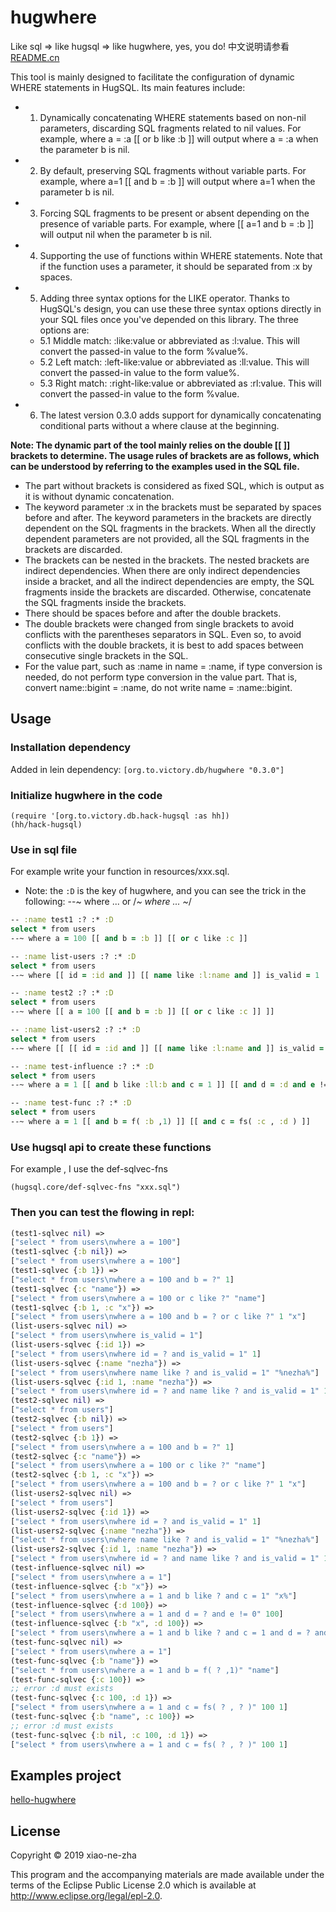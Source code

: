 # hugwhere
 Like sql => like hugsql => like hugwhere, yes, you do!
中文说明请参看 [README.cn](https://github.com/xiao-ne-zha/hugwhere/blob/master/README.cn.md)

This tool is mainly designed to facilitate the configuration of dynamic WHERE statements in HugSQL. Its main features include:

* 1. Dynamically concatenating WHERE statements based on non-nil parameters, discarding SQL fragments related to nil values. For example, where a = :a [[ or b like :b ]] will output where a = :a when the parameter b is nil.
* 2. By default, preserving SQL fragments without variable parts. For example, where a=1 [[ and b = :b ]] will output where a=1 when the parameter b is nil.
* 3. Forcing SQL fragments to be present or absent depending on the presence of variable parts. For example, where [[ a=1 and b = :b ]] will output nil when the parameter b is nil.
* 4. Supporting the use of functions within WHERE statements. Note that if the function uses a parameter, it should be separated from :x by spaces.
* 5. Adding three syntax options for the LIKE operator. Thanks to HugSQL's design, you can use these three syntax options directly in your SQL files once you've depended on this library. The three options are:
   *  5.1 Middle match: :like:value or abbreviated as :l:value. This will convert the passed-in value to the form %value%.
   *  5.2 Left match: :left-like:value or abbreviated as :ll:value. This will convert the passed-in value to the form value%.
   *  5.3 Right match: :right-like:value or abbreviated as :rl:value. This will convert the passed-in value to the form %value.
* 6. The latest version 0.3.0 adds support for dynamically concatenating conditional parts without a where clause at the beginning.

**Note: The dynamic part of the tool mainly relies on the double [[ ]] brackets to determine. The usage rules of brackets are as follows, which can be understood by referring to the examples used in the SQL file.**
* The part without brackets is considered as fixed SQL, which is output as it is without dynamic concatenation.
* The keyword parameter :x in the brackets must be separated by spaces before and after. The keyword parameters in the brackets are directly dependent on the SQL fragments in the brackets. When all the directly dependent parameters are not provided, all the SQL fragments in the brackets are discarded.
* The brackets can be nested in the brackets. The nested brackets are indirect dependencies. When there are only indirect dependencies inside a bracket, and all the indirect dependencies are empty, the SQL fragments inside the brackets are discarded. Otherwise, concatenate the SQL fragments inside the brackets.
* There should be spaces before and after the double brackets.
* The double brackets were changed from single brackets to avoid conflicts with the parentheses separators in SQL. Even so, to avoid conflicts with the double brackets, it is best to add spaces between consecutive single brackets in the SQL.
* For the value part, such as :name in name = :name, if type conversion is needed, do not perform type conversion in the value part. That is, convert name::bigint = :name, do not write name = :name::bigint.
## Usage

### Installation dependency

Added in lein dependency:
`[org.to.victory.db/hugwhere "0.3.0"]`

### Initialize hugwhere in the code

    (require '[org.to.victory.db.hack-hugsql :as hh])
    (hh/hack-hugsql)

### Use in sql file
For example write your function in resources/xxx.sql.
  * Note: the `:D` is the key of hugwhere, and you can see the trick in the following: --~ where ... or /*~ where ... ~*/

```clojure
-- :name test1 :? :* :D
select * from users
--~ where a = 100 [[ and b = :b ]] [[ or c like :c ]]

-- :name list-users :? :* :D
select * from users
--~ where [[ id = :id and ]] [[ name like :l:name and ]] is_valid = 1

-- :name test2 :? :* :D
select * from users
--~ where [[ a = 100 [[ and b = :b ]] [[ or c like :c ]] ]]

-- :name list-users2 :? :* :D
select * from users
--~ where [[ [[ id = :id and ]] [[ name like :l:name and ]] is_valid = 1 ]]

-- :name test-influence :? :* :D
select * from users
--~ where a = 1 [[ and b like :ll:b and c = 1 ]] [[ and d = :d and e != 0 ]]

-- :name test-func :? :* :D
select * from users
--~ where a = 1 [[ and b = f( :b ,1) ]] [[ and c = fs( :c , :d ) ]]
```

### Use hugsql api to create these functions
For example , I use the def-sqlvec-fns

    (hugsql.core/def-sqlvec-fns "xxx.sql")

### Then you can test the flowing in repl:

```clojure
(test1-sqlvec nil) =>
["select * from users\nwhere a = 100"]
(test1-sqlvec {:b nil}) =>
["select * from users\nwhere a = 100"]
(test1-sqlvec {:b 1}) =>
["select * from users\nwhere a = 100 and b = ?" 1]
(test1-sqlvec {:c "name"}) =>
["select * from users\nwhere a = 100 or c like ?" "name"]
(test1-sqlvec {:b 1, :c "x"}) =>
["select * from users\nwhere a = 100 and b = ? or c like ?" 1 "x"]
(list-users-sqlvec nil) =>
["select * from users\nwhere is_valid = 1"]
(list-users-sqlvec {:id 1}) =>
["select * from users\nwhere id = ? and is_valid = 1" 1]
(list-users-sqlvec {:name "nezha"}) =>
["select * from users\nwhere name like ? and is_valid = 1" "%nezha%"]
(list-users-sqlvec {:id 1, :name "nezha"}) =>
["select * from users\nwhere id = ? and name like ? and is_valid = 1" 1 "%nezha%"]
(test2-sqlvec nil) =>
["select * from users"]
(test2-sqlvec {:b nil}) =>
["select * from users"]
(test2-sqlvec {:b 1}) =>
["select * from users\nwhere a = 100 and b = ?" 1]
(test2-sqlvec {:c "name"}) =>
["select * from users\nwhere a = 100 or c like ?" "name"]
(test2-sqlvec {:b 1, :c "x"}) =>
["select * from users\nwhere a = 100 and b = ? or c like ?" 1 "x"]
(list-users2-sqlvec nil) =>
["select * from users"]
(list-users2-sqlvec {:id 1}) =>
["select * from users\nwhere id = ? and is_valid = 1" 1]
(list-users2-sqlvec {:name "nezha"}) =>
["select * from users\nwhere name like ? and is_valid = 1" "%nezha%"]
(list-users2-sqlvec {:id 1, :name "nezha"}) =>
["select * from users\nwhere id = ? and name like ? and is_valid = 1" 1 "%nezha%"]
(test-influence-sqlvec nil) =>
["select * from users\nwhere a = 1"]
(test-influence-sqlvec {:b "x"}) =>
["select * from users\nwhere a = 1 and b like ? and c = 1" "x%"]
(test-influence-sqlvec {:d 100}) =>
["select * from users\nwhere a = 1 and d = ? and e != 0" 100]
(test-influence-sqlvec {:b "x", :d 100}) =>
["select * from users\nwhere a = 1 and b like ? and c = 1 and d = ? and e != 0" "x%" 100]
(test-func-sqlvec nil) =>
["select * from users\nwhere a = 1"]
(test-func-sqlvec {:b "name"}) =>
["select * from users\nwhere a = 1 and b = f( ? ,1)" "name"]
(test-func-sqlvec {:c 100}) =>
;; error :d must exists
(test-func-sqlvec {:c 100, :d 1}) =>
["select * from users\nwhere a = 1 and c = fs( ? , ? )" 100 1]
(test-func-sqlvec {:b "name", :c 100}) =>
;; error :d must exists
(test-func-sqlvec {:b nil, :c 100, :d 1}) =>
["select * from users\nwhere a = 1 and c = fs( ? , ? )" 100 1]
```


## Examples project

[hello-hugwhere](https://github.com/xiao-ne-zha/hugwhere/tree/master/examples/hello-hugwhere)

## License

Copyright © 2019 xiao-ne-zha

This program and the accompanying materials are made available under the
terms of the Eclipse Public License 2.0 which is available at
http://www.eclipse.org/legal/epl-2.0.

